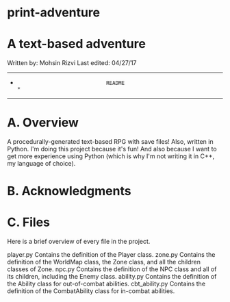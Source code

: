# print-adventure
# A text-based adventure
Written by:  Mohsin Rizvi
Last edited: 04/27/17

****************************************************************************
*                                  README                                  *
****************************************************************************

# A. Overview

A procedurally-generated text-based RPG with save files! Also, written
in Python. I'm doing this project because it's fun! And also because
I want to get more experience using Python (which is why I'm not
writing it in C++, my language of choice).

# B. Acknowledgments



# C. Files

Here is a brief overview of every file in the project.

  player.py
    Contains the definition of the Player class.
  zone.py
    Contains the definition of the WorldMap class, the Zone class, and
    all the children classes of Zone.
  npc.py
    Contains the definition of the NPC class and all of its children,
    including the Enemy class.
  ability.py
    Contains the definition of the Ability class for out-of-combat
    abilities.
  cbt_ability.py
    Contains the definition of the CombatAbility class for in-combat
    abilities.
